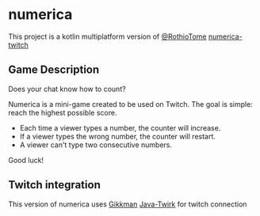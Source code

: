 # numerica

This project is a kotlin multiplatform version of [@RothioTome](https://github.com/rothiotome) [numerica-twitch](https://github.com/rothiotome/numerica-twitch)

## Game Description
Does your chat know how to count?

Numerica is a mini-game created to be used on Twitch.  The goal is simple: reach the highest possible score.

- Each time a viewer types a number, the counter will increase. 
- If a viewer types the wrong number, the counter will restart.
- A viewer can't type two consecutive numbers.

Good luck!

## Twitch integration
This version of numerica uses [Gikkman](https://github.com/Gikkman) [Java-Twirk](https://github.com/Gikkman/Java-Twirk) for twitch connection

